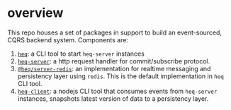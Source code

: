 # overview

This repo houses a set of packages in support to build an event-sourced, CQRS backend system. Components are:

1.  [`heq`](https://npm.im/heq): a CLI tool to start `heq-server` instances
2.  [`heq-server`](https://npm.im/heq-server): a http request handler for commit/subscribe protocol.
3.  [`@heq/server-redis`](https://npm.in/@heq/server-redis): an implementation for realtime messaging and persistency layer using `redis`. This is the default implementation in `heq` CLI tool.
4.  [`heq-client`](https://npm.im/heq-client): a nodejs CLI tool that consumes events from `heq-server` instances, snapshots latest version of data to a persistency layer.
